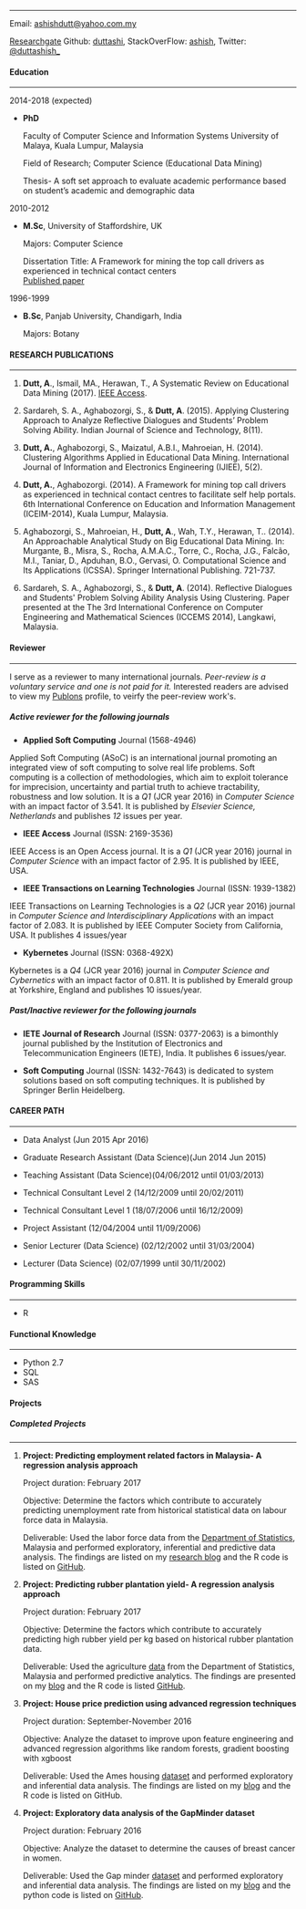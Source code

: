 -------------------------

Email: ashishdutt@yahoo.com.my 

[Researchgate](https://www.researchgate.net/profile/Ashish_Dutt)  Github: [duttashi](https://github.com/duttashi/), StackOverFlow: [ashish](https://stackoverflow.com/users/4195053/ashish), Twitter: [@duttashish_](https://twitter.com/duttashish_)

#### Education
-------------------------

2014-2018 (expected)

- **PhD**
	
	Faculty of Computer Science and Information Systems University of Malaya, Kuala Lumpur, Malaysia 

	Field of Research; Computer Science (Educational Data Mining)

	Thesis- A soft set approach to evaluate academic performance based on student’s academic and demographic data

2010-2012

- **M.Sc**, University of Staffordshire, UK

	Majors: Computer Science

	Dissertation Title: A Framework for mining the top call drivers as experienced in technical contact centers 	
	[Published paper](http://bit.ly/2tPVqZ5)  

1996-1999

- **B.Sc**, Panjab University, Chandigarh, India

	Majors: Botany

#### RESEARCH PUBLICATIONS
-------------------------

1.	**Dutt, A**., Ismail, MA., Herawan, T., A Systematic Review on Educational Data Mining (2017). [IEEE Access](http://ieeexplore.ieee.org/document/7820050/).

2.	 Sardareh, S. A., Aghabozorgi, S., & **Dutt, A**. (2015). Applying Clustering Approach to Analyze Reflective Dialogues and Students’ Problem Solving Ability. Indian Journal of Science and Technology, 8(11).

3.	**Dutt, A.**, Aghabozorgi, S., Maizatul, A.B.I., Mahroeian, H. (2014). Clustering Algorithms Applied in Educational Data Mining. International Journal of Information and Electronics Engineering (IJIEE), 5(2).

4.	 **Dutt, A.**, Aghabozorgi. (2014). A Framework for mining top call drivers as experienced in technical contact centres to facilitate self help portals. 6th International Conference on Education and Information Management (ICEIM-2014), Kuala Lumpur, Malaysia.

5.	 Aghabozorgi, S., Mahroeian, H., **Dutt, A**., Wah, T.Y., Herawan, T.. (2014). An Approachable Analytical Study on Big Educational Data Mining. In: Murgante, B., Misra, S., Rocha, A.M.A.C., Torre, C., Rocha, J.G., Falcão, M.I., Taniar, D., Apduhan, B.O., Gervasi, O. Computational Science and Its Applications (ICSSA). Springer International Publishing. 721-737.

6.	Sardareh, S. A., Aghabozorgi, S., & **Dutt, A**. (2014). Reflective Dialogues and Students' Problem Solving Ability Analysis Using Clustering. Paper presented at the The 3rd International Conference on Computer Engineering and Mathematical Sciences (ICCEMS 2014), Langkawi, Malaysia. 

#### Reviewer
------------------------- 

I serve as a reviewer to many international journals. *Peer-review is a voluntary service and one is not paid for it.* Interested readers are advised to view my [Publons](https://publons.com/a/1324629/) profile, to veirfy the peer-review work's. 

##### Active reviewer for the following journals

- **Applied Soft Computing** Journal (1568-4946)

Applied Soft Computing (ASoC) is an international journal promoting an integrated view of soft computing to solve real life problems. Soft computing is a collection of methodologies, which aim to exploit tolerance for imprecision, uncertainty and partial truth to achieve tractability, robustness and low solution. It is a *Q1* (JCR year 2016) in *Computer Science* with an impact factor of 3.541. It is published by *Elsevier Science, Netherlands* and publishes *12* issues per year.

- **IEEE Access** Journal (ISSN: 2169-3536)

IEEE Access is an Open Access journal. It is a *Q1* (JCR year 2016) journal in *Computer Science* with an impact factor of 2.95. It is published by IEEE, USA.

- **IEEE Transactions on Learning Technologies** Journal (ISSN: 1939-1382)

IEEE Transactions on Learning Technologies is a *Q2* (JCR year 2016) journal in *Computer Science and Interdisciplinary Applications* with an impact factor of 2.083. It is published by IEEE Computer Society from California, USA. It publishes 4 issues/year

- **Kybernetes** Journal (ISSN: 0368-492X)

Kybernetes is a *Q4* (JCR year 2016) journal in *Computer Science and Cybernetics* with an impact factor of 0.811. It is published by Emerald group at Yorkshire, England and publishes 10 issues/year.

##### Past/Inactive reviewer for the following journals

- **IETE Journal of Research** Journal (ISSN: 0377-2063)
is a bimonthly journal published by the Institution of Electronics and Telecommunication Engineers (IETE), India. It publishes 6 issues/year.

- **Soft Computing** Journal (ISSN: 1432-7643)
is dedicated to system solutions based on soft computing techniques. It is published by Springer Berlin Heidelberg.

#### CAREER PATH
-------------------------

- Data Analyst (Jun 2015 Apr 2016)

- Graduate Research Assistant (Data Science)(Jun 2014 Jun 2015)

- Teaching Assistant (Data Science)(04/06/2012 until 01/03/2013)
 
- Technical Consultant Level 2 (14/12/2009 until 20/02/2011)
 
- Technical Consultant Level 1 (18/07/2006 until 16/12/2009)
 
- Project Assistant (12/04/2004 until 11/09/2006)
 
- Senior Lecturer (Data Science) (02/12/2002 until 31/03/2004)
 
- Lecturer (Data Science) (02/07/1999 until 30/11/2002)

#### Programming Skills
-------------------------

- R 

#### Functional Knowledge
-------------------------

- Python 2.7
- SQL
- SAS

#### Projects

##### Completed Projects
-------------------------

1.	**Project: Predicting employment related factors in Malaysia- A regression analysis approach**

	Project duration: February 2017

	Objective: Determine the factors which contribute to accurately predicting unemployment rate from historical statistical data on labour force data in Malaysia.

	Deliverable: Used the labor force data from the [Department of Statistics](http://bit.ly/2mh2lXh), Malaysia and performed exploratory, inferential and predictive data analysis. The findings are listed on my [research blog](http://bit.ly/2lswF51) and the R code is listed on [GitHub](http://bit.ly/2nur4r8).

2.	**Project: Predicting rubber plantation yield- A regression analysis approach**

	Project duration: February 2017

	Objective: Determine the factors which contribute to accurately predicting high rubber yield per kg based on historical rubber plantation data.

	Deliverable: Used the agriculture [data](http://bit.ly/2mh2lXh) from the Department of Statistics, Malaysia and performed predictive analytics. The findings are presented on my [blog](http://bit.ly/2mh9bvS) and the R code is listed [GitHub](https://github.com/duttashi/LearningR/blob/master/scripts/CaseStudy-MY-RubberPlantation.R).

3.	**Project: House price prediction using advanced regression techniques**

	Project duration: September-November 2016

	Objective: Analyze the dataset to improve upon feature engineering and advanced regression algorithms like random forests, gradient boosting with xgboost

	Deliverable: Used the Ames housing [dataset](http://bit.ly/2gJ1f3K) and performed exploratory and inferential data analysis. The findings are listed on my [blog](http://bit.ly/2njWxgr) and the R code is listed on GitHub.

4.	**Project: Exploratory data analysis of the GapMinder dataset**

	Project duration: February 2016

	Objective: Analyze the dataset to determine the causes of breast cancer in women.

	Deliverable: Used the Gap minder [dataset](http://www.gapminder.org/) and performed exploratory and inferential data analysis. The findings are listed on my [blog](http://bit.ly/2mYdRKO) and the python code is listed on [GitHub](http://bit.ly/2mYqhlZ).

